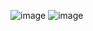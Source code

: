 ![image](https://github.com/user-attachments/assets/e5d7039f-5cba-4faa-9104-845d57310d2d)
![image](https://github.com/user-attachments/assets/1ec00c8b-9832-4e48-938f-42709a0f6757)
